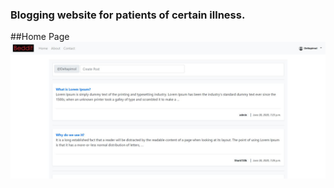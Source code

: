 ### Blogging website for patients of certain illness.

##Home Page
![alt text](https://github.com/Deltapimol/posts/blob/master/Screenshots/HomePage.JPG?raw=true)
